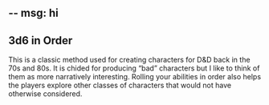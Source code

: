 --
msg: hi
--

## 3d6 in Order

This is a classic method used for creating characters for D&D back in the 70s and 80s. It is chided for producing “bad” characters but I like to think of them as more narratively interesting. Rolling your abilities in order also helps the players explore other classes of characters that would not have otherwise considered.
